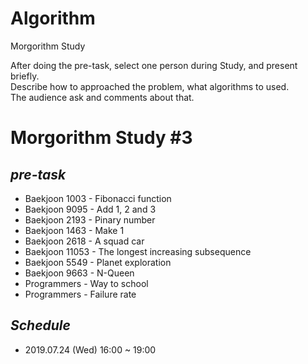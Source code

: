 # Algorithm  
Morgorithm Study  

After doing the pre-task, select one person during Study, and present briefly.  
Describe how to approached the problem, what algorithms to used.  
The audience ask and comments about that.

# Morgorithm Study #3
## *pre-task*
  + Baekjoon 1003 - Fibonacci function
  + Baekjoon 9095 - Add 1, 2 and 3
  + Baekjoon 2193 - Pinary number
  + Baekjoon 1463 - Make 1
  + Baekjoon 2618 - A squad car
  + Baekjoon 11053 - The longest increasing subsequence
  + Baekjoon 5549 - Planet exploration
  + Baekjoon 9663 - N-Queen
  + Programmers - Way to school
  + Programmers - Failure rate
  
  ## *Schedule*  
  + 2019.07.24 (Wed) 16:00 ~ 19:00
